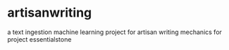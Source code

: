 # artisanwriting
a text ingestion machine learning project for artisan writing mechanics for project essentialstone
